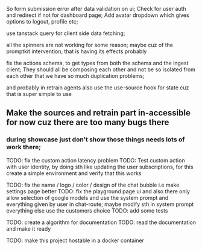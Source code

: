 So form submission error after data validation on ui;
Check for user auth and redirect if not for dashboard page;
Add avatar dropdown which gives options to logout, profile etc;

use tanstack query for client side data fetching;

all the spinners are not working for some reason; maybe cuz of the promptkit intervention, that is having its effects probably

fix the actions schema, to get types from both the schema and the ingest client;
They should all be composing each other and not be so isolated from each other that we have so much duplication problems;


and probably in retrain agents also use the use-source hook for state cuz that is super simple to use



## Make the sources and retrain part in-accessible for now cuz there are too many bugs there
### during showcase just don't show those things needs lots of work there;


TODO: fix the custom action latency problem
TODO: Test custom action with user identity, by doing sth like updating the user subscriptions, for this create a simple environment and verify that this works


TODO: fix the name / logo / color / design of the chat bubble i.e make settings page better
TODO: fix the playground page ui and also there only allow selection of google models and use the system prompt and everything given by user in chat-route; maybe modify sth in system prompt everything else use the customers choice
TODO: add some tests 

TODO: create a algorithm for documentation
TODO: read the documentation and make it ready

TODO: make this project hostable in a docker container